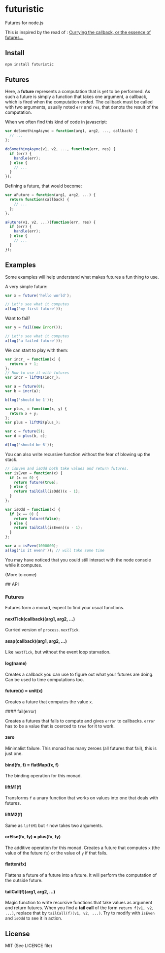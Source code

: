 futuristic
==========

Futures for node.js

This is inspired by the read of : [Currying the callback, or the essence of futures…](bjouhier.wordpress.com/2011/04/04/currying-the-callback-or-the-essence-of-futures/)

## Install

```bash
npm install futuristic
```

## Futures

Here, a **future** represents a computation that is yet to be performed.
As such a future is simply a function that takes one argument, a callback,
which is fired when the computation ended.
The callback must be called with two arguments, usually noted `err` and `res`,
that denote the result of the computation.

When we often find this kind of code in javascript:
```js
var doSomethingAsync = function(arg1, arg2, ..., callback) {
  // ...
};

doSomethingAsync(v1, v2, ..., function(err, res) {
  if (err) {
    handle(err);
  } else {
    // ...
  }
});
```
Defining a future, that would become:
```js
var aFuture = function(arg1, arg2, ...) {
  return function(callback) {
    // ...
  };
};

aFuture(v1, v2, ...)(function(err, res) {
  if (err) {
    handle(err);
  } else {
    // ...
  }
});
```

## Examples

Some examples will help understand what makes futures a fun thing to use.

A very simple future:
```js
var x = future('hello world');

// Let's see what it computes
x(log('my first future'));
```

Want to fail?
```js
var y = fail(new Error());

// Let's see what it computes
x(log('a failed future'));
```

We can start to play with them:
```js
var incr_ = function(x) {
  return x + 1;
};
// Now to use it with futures
var incr = liftM1(incr_);

var a = future(0);
var b = incr(a);

b(log('should be 1'));

var plus_ = function(x, y) {
  return x + y;
};
var plus = liftM2(plus_);

var c = future(5);
var d = plus(b, c);

d(log('should be 6'));
```

You can also write recursive function without the fear of blowing up
the stack.
```js
// isEven and isOdd both take values and return futures.
var isEven = function(x) {
  if (x == 0) {
    return future(true);
  } else {
    return tailCall(isOdd)(x - 1);
  }
};

var isOdd = function(x) {
  if (x == 0) {
    return future(false);
  } else {
    return tailCall(isEven)(x - 1);
  }
};

var a = isEven(1000000);
a(log('is it even?')); // will take some time
```

You may have noticed that you could still interact with the node console while
it computes.

(More to come)

## API

### Futures

Futures form a monad, expect to find your usual functions.

#### nextTick(callback)(arg1, arg2, ...)

Curried version of `process.nextTick`.

#### asap(callback)(arg1, arg2, ...)

Like `nextTick`, but without the event loop starvation.

#### log(name)

Creates a callback you can use to figure out what your futures are doing.
Can be used to time computations too.

#### future(x) = unit(x)

Creates a future that computes the value `x`.

#### fail(error)

Creates a futures that fails to compute and gives `error` to callbacks.
`error` has to be a value that is coerced to `true` for it to work.

#### zero

Minimalist failure.
This monad has many zeroes (all futures that fail), this is just one.

#### bind(fx, f) = flatMap(fx, f)

The binding operation for this monad.

#### liftM1(f)

Transforms `f` a unary function that works on values into one that deals with futures.

#### liftM2(f)

Same as `liftM1` but `f` now takes two arguments.

#### orElse(fx, fy) = plus(fx, fy)

The additive operation for this monad.
Creates a future that computes `x` (the value of the future `fx`)
or the value of `y` if that fails.

#### flatten(fx)

Flattens a future of a future into a future.
It will perform the computation of the outside future.

#### tailCall(f)(arg1, arg2, ...)

Magic function to write recursive functions that take values as argument and
return futures.
When you find a **tail call** of the form `return f(v1, v2, ...)`, replace that
by `tailCall(f)(v1, v2, ...)`.
Try to modify with `isEven` and `isOdd` to see it in action.

## License

MIT (See LICENCE file)
